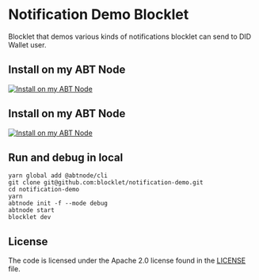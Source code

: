 # Notification Demo Blocklet

Blocklet that demos various kinds of notifications blocklet can send to DID Wallet user.

## Install on my ABT Node

[![Install on my ABT Node](https://raw.githubusercontent.com/blocklet/development-guide/main/assets/install_on_abtnode.svg)](https://install.arcblock.io/?action=blocklet-install&meta_url=https%3A%2F%2Fgithub.com%2Fblocklet%2Fnotification-demo%2Freleases%2Fdownload%2Fv0.6.8%2Fblocklet.json)

## Install on my ABT Node

[![Install on my ABT Node](https://raw.githubusercontent.com/blocklet/development-guide/main/assets/install_on_abtnode.svg)](https://install.arcblock.io/?action=blocklet-install&meta_url=https%3A%2F%2Fgithub.com%2Fblocklet%2Fnotification-demo%2Freleases%2Fdownload%2F0.6.1%2Fblocklet.json)

## Run and debug in local

```shell
yarn global add @abtnode/cli
git clone git@github.com:blocklet/notification-demo.git
cd notification-demo
yarn
abtnode init -f --mode debug
abtnode start
blocklet dev
```

## License

The code is licensed under the Apache 2.0 license found in the
[LICENSE](LICENSE) file.
